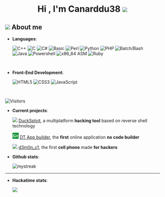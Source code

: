 <h1 align="center"><b>Hi , I'm Canarddu38 </b><img src="https://media.giphy.com/media/hvRJCLFzcasrR4ia7z/giphy.gif" width="35"></h1>

## <picture><img src ="https://github.com/canarddu38/canarddu38/assets/71982379/d434f0bd-bd1b-4ace-ad69-7bd7060b14be" width = 50px></picture> **About me**

 
- **Languages**:

    ![C++](https://img.shields.io/badge/C++%20-%2300599C.svg?style=for-the-badge&logo=c%2B%2B&logoColor=white)
    ![C](https://img.shields.io/badge/C%20-%232370ED.svg?style=for-the-badge&logo=c&logoColor=white)
    ![C#](https://img.shields.io/badge/c%23%20-%2302571e.svg?style=for-the-badge&logo=csharp&logoColor=white)
    ![Basic](https://img.shields.io/badge/Basic%20-%2311635b.svg?style=for-the-badge&logo=Bricks%2B%2B&logoColor=white)
    ![Perl](https://img.shields.io/badge/Perl%20-%23173a73.svg?style=for-the-badge&logo=perl%2B%2B&logoColor=white)
    ![Python](https://img.shields.io/badge/Python%20-%2314354C.svg?style=for-the-badge&logo=python&logoColor=white)
    ![PHP](https://img.shields.io/badge/php%20-%238a6df2.svg?style=for-the-badge&logo=php&logoColor=white)
    ![Batch/Bash](https://img.shields.io/badge/batch-bash%20-%23262626.svg?style=for-the-badge&logo=gnu-bash&logoColor=white)
  </br>
    ![Java](https://img.shields.io/badge/Java%20-%23ffb300.svg?style=for-the-badge&logo=java&logoColor=white)
    ![Powershell](https://img.shields.io/badge/Powershell%20-%23306dfc.svg?style=for-the-badge&logo=powershell&logoColor=white)
    ![x86_64 ASM](https://img.shields.io/badge/x86_64%20asm%20-%238a6df2.svg?style=for-the-badge&logo=x64&logoColor=white)
    ![Ruby](https://img.shields.io/badge/Ruby%20-%23ff0000.svg?style=for-the-badge&logo=ruby&logoColor=white)
    
<br>   
    
- **Front-End Development**:

   ![HTML5](https://img.shields.io/badge/HTML5%20-%23E34F26.svg?style=for-the-badge&logo=html5&logoColor=white)
   ![CSS3](https://img.shields.io/badge/CSS%20-%231572B6.svg?style=for-the-badge&logo=css3&logoColor=white)
   ![JavaScript](https://img.shields.io/badge/JavaScript%20-%23F7DF1E.svg?style=for-the-badge&logo=javascript&logoColor=black)

<br>

![Visitors](https://komarev.com/ghpvc/?username=canarddu38&color=red&style=for-the-badge)

- **Current projects**:

   <picture><img src ="https://raw.githubusercontent.com/canarddu38/DUCKSPLOIT/root/images/icon-nobg.png" width = 20px></picture> <a href="https://github.com/canarddu38/DUCKSPLOIT">DuckSploit</a>, a multiplatform **hacking tool** based on reverse shell technology

   <picture><img src ="https://github.com/4RE5Team/dtappbuilder/blob/main/favicon.png?raw=true" width = 20px></picture> <a href="https://github.com/4RE5Team/dtappbuilder">DT App builder</a>, the **first** online application **no code builder**

   <picture><img src ="https://avatars.githubusercontent.com/u/136185636?s=48&v=4" width = 20px></picture> <a href="https://github.com/d3m0n-project/d3m0n_c1">d3m0n_c1</a>, the first **cell phone** made **for hackers**


- **Github stats**: 

   <img src="https://github-readme-streak-stats.herokuapp.com/?user=canarddu38&theme=tokyonight" alt="mystreak"/>

-----

- **Hackatime stats**:
  
  <img src="https://github-readme-stats.hackclub.dev/api/wakatime?username=7065&api_domain=hackatime.hackclub.com&theme=dracula&custom_title=Hackatime+Stats&layout=compact&cache_seconds=0&langs_count=8">

